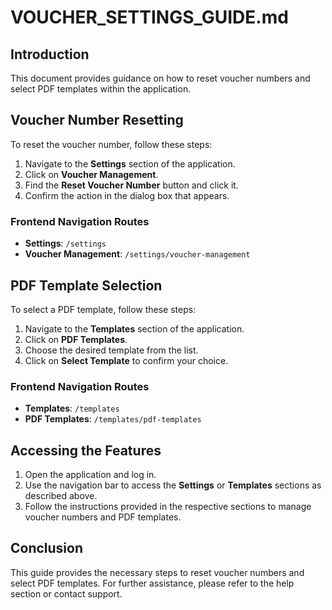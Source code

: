 # VOUCHER_SETTINGS_GUIDE.md

## Introduction
This document provides guidance on how to reset voucher numbers and select PDF templates within the application. 

## Voucher Number Resetting
To reset the voucher number, follow these steps:
1. Navigate to the **Settings** section of the application.
2. Click on **Voucher Management**.
3. Find the **Reset Voucher Number** button and click it.
4. Confirm the action in the dialog box that appears.

### Frontend Navigation Routes
- **Settings**: `/settings`
- **Voucher Management**: `/settings/voucher-management`

## PDF Template Selection
To select a PDF template, follow these steps:
1. Navigate to the **Templates** section of the application.
2. Click on **PDF Templates**.
3. Choose the desired template from the list.
4. Click on **Select Template** to confirm your choice.

### Frontend Navigation Routes
- **Templates**: `/templates`
- **PDF Templates**: `/templates/pdf-templates`

## Accessing the Features
1. Open the application and log in.
2. Use the navigation bar to access the **Settings** or **Templates** sections as described above.
3. Follow the instructions provided in the respective sections to manage voucher numbers and PDF templates.

## Conclusion
This guide provides the necessary steps to reset voucher numbers and select PDF templates. For further assistance, please refer to the help section or contact support.